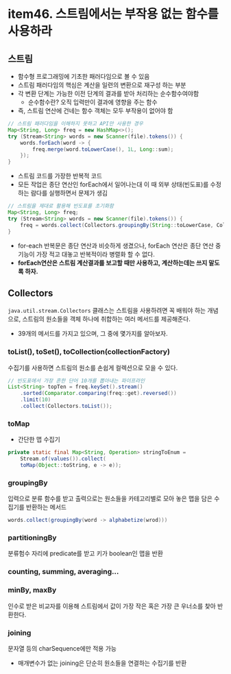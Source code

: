 # item46. 스트림에서는 부작용 없는 함수를 사용하라

## 스트림
* 함수형 프로그래밍에 기초한 패러다임으로 볼 수 있음
* 스트림 패러다임의 핵심은 계산을 일련의 변환으로 재구성 하는 부분
* 각 변환 단계는 가능한 이전 단계의 결과를 받아 처리하는 순수함수여야함
  * 순수함수란? 오직 입력만이 결과에 영향을 주는 함수
* 즉, 스트림 연산에 건네는 함수 객체는 모두 부작용이 없어야 함

``` java
// 스트림 패러다임을 이해하지 못하고 API만 사용한 경우
Map<String, Long> freq = new HashMap<>();
try (Stream<String> words = new Scanner(file).tokens()) {
    words.forEach(word -> {
        freq.merge(word.toLowerCase(), 1L, Long::sum);
    });
}
```
* 스트림 코드를 가장한 반복적 코드
* 모든 작업은 종단 연산인 forEach에서 일어나는대 이 때 외부 상태(빈도표)를 수정하는 람다를 실행하면서 문제가 생김

``` java
// 스트림을 제대로 활용해 빈도표를 초기화함
Map<String, Long> freq;
try (Stream<String> words = new Scanner(file).tokens()) {
    freq = words.collect(Collectors.groupingBy(String::toLowerCase, Collectors.counting()));
}
```
* for-each 반복문은 종단 연산과 비슷하게 생겼으나, forEach 연산은 종단 연산 중 기능이 가장 적고 대놓고 반복적이라 병렬화 할 수 없다.
* **forEach연산은 스트림 계산결과를 보고할 때만 사용하고, 계산하는데는 쓰지 말도록 하자.**

## Collectors
`java.util.stream.Collectors` 클래스는 스트림을 사용하려면 꼭 배워야 하는 개념으로, 스트림의 원소들을 객체 하나에 취합하는 여러 메서드를 제공해준다.
* 39개의 메서드를 가지고 있으며, 그 중에 몇가지를 알아보자. 

### toList(), toSet(), toCollection(collectionFactory)
수집기를 사용하면 스트림의 원소를 손쉽게 컬렉션으로 모을 수 있다.
``` java
// 빈도표에서 가장 흔한 단어 10개를 뽑아내는 파이프라인
List<String> topTen = freq.keySet().stream()
    .sorted(Comparator.comparing(freq::get).reversed())
    .limit(10)
    .collect(Collectors.toList());
```

### toMap
* 간단한 맵 수집기
``` java
private static final Map<String, Operation> stringToEnum = 
    Stream.of(values()).collect(
    toMap(Object::toString, e -> e));
```

### groupingBy
입력으로 분류 함수를 받고 출력으로는 원소들을 카테고리별로 모아 놓은 맵을 담은 수집기를 반환하는 메서드
``` java
words.collect(groupingBy(word -> alphabetize(wrod)))
```

### partitioningBy
분류험수 자리에 predicate를 받고 키가 boolean인 맵을 반환

### counting, summing, averaging...
### minBy, maxBy
인수로 받은 비교자를 이용해 스트림에서 값이 가장 작은 혹은 가장 큰 우너소를 찾아 반환한다. 

### joining
문자열 등의 charSequence에만 적용 가능
* 매개변수가 없는 joining은 단순히 원소들을 연결하는 수집기를 반환